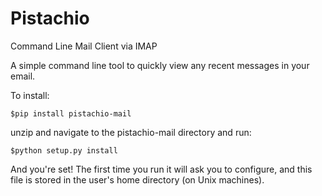 # Pistachio
Command Line Mail Client via IMAP

A simple command line tool to quickly view any recent messages in your email. 

To install:

```
$pip install pistachio-mail
```
unzip and navigate to the pistachio-mail directory and run: 

```
$python setup.py install
```
And you're set! The first time you run it will ask you to configure, and this file is stored in the user's home directory (on Unix machines). 

